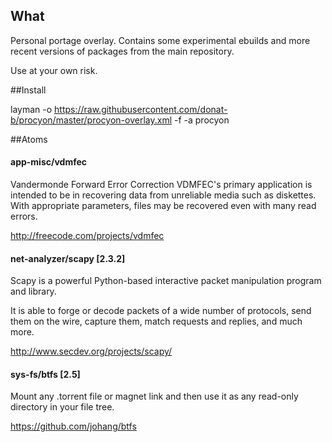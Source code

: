## What
Personal portage overlay. Contains some experimental ebuilds and more recent versions of packages from the main repository.

Use at your own risk.

##Install

layman -o https://raw.githubusercontent.com/donat-b/procyon/master/procyon-overlay.xml -f -a procyon

##Atoms

#### app-misc/vdmfec
Vandermonde Forward Error Correction
VDMFEC's primary application is intended to be in recovering data from unreliable media such as diskettes. With appropriate parameters, files may be recovered even with many read errors.

http://freecode.com/projects/vdmfec


#### net-analyzer/scapy [2.3.2]
Scapy is a powerful Python-based interactive packet manipulation program and library.

It is able to forge or decode packets of a wide number of protocols, send them on the wire, capture them, match requests and replies, and much more.

http://www.secdev.org/projects/scapy/


#### sys-fs/btfs [2.5]
Mount any .torrent file or magnet link and then use it as any read-only directory in your file tree.

https://github.com/johang/btfs
